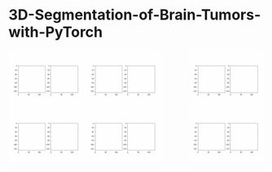 # 3D-Segmentation-of-Brain-Tumors-with-PyTorch


<img align="left" src="/images/application_1.gif" width="30%" height="30%"/> 

<img align="center" src="/images/application_2.gif" width="30%" height="30%"/>

<img align="right" src="/images/application_3.gif" width="30%" height="30%"/>

<img align="left" src="/images/application_4.gif" width="30%" height="30%"/>

<img align="center" src="/images/application_5.gif" width="30%" height="30%"/>

<img align="right" src="/images/application_6.gif" width="30%" height="30%"/>






